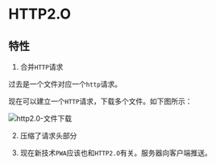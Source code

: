 # HTTP2.O

## 特性

1. 合并`HTTP`请求

过去是一个文件对应一个`http`请求。

现在可以建立一个`HTTP`请求，下载多个文件。如下图所示：

![http2.0-文件下载](https://raw.githubusercontent.com/JiangWeixian/JS-Tips/master/%E7%BD%91%E7%BB%9C%E5%9F%BA%E7%A1%80/img/http2.0%E6%96%87%E4%BB%B6%E8%AF%B7%E6%B1%82.png)

2. 压缩了请求头部分

3. 现在新技术`PWA`应该也和`HTTP2.O`有关。服务器向客户端推送。
